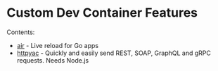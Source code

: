 # Custom Dev Container Features

Contents:

- [air](./src/air/README.md) - Live reload for Go apps
- [httpyac](./src/httpyac/README.md) - Quickly and easily send REST, SOAP, GraphQL and gRPC requests. Needs Node.js
